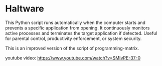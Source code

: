 # Haltware
This Python script runs automatically when the computer starts and prevents a specific application from opening. It continuously monitors active processes and terminates the target application if detected. Useful for parental control, productivity enforcement, or system security.


This is an improved version of the script of programming-matrix. 

youtube video: https://www.youtube.com/watch?v=SMIvPE-37-0